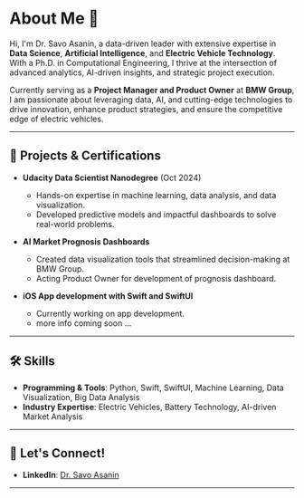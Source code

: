 # About Me 👋

Hi, I'm Dr. Savo Asanin, a data-driven leader with extensive expertise in **Data Science**, **Artificial Intelligence**, and **Electric Vehicle Technology**. 
With a Ph.D. in Computational Engineering, I thrive at the intersection of advanced analytics, AI-driven insights, and strategic project execution.

Currently serving as a **Project Manager and Product Owner** at **BMW Group**, I am passionate about leveraging data, AI, and cutting-edge technologies to drive innovation,
enhance product strategies, and ensure the competitive edge of electric vehicles.

---

## 📂 Projects & Certifications

- **Udacity Data Scientist Nanodegree** (Oct 2024)  
  - Hands-on expertise in machine learning, data analysis, and data visualization.  
  - Developed predictive models and impactful dashboards to solve real-world problems.  

- **AI Market Prognosis Dashboards**  
  - Created data visualization tools that streamlined decision-making at BMW Group.
  - Acting Product Owner for development of prognosis dashboard.

- **iOS App development with Swift and SwiftUI**
  - Currently working on app development.
  - more info coming soon ... 

---

## 🛠 Skills

- **Programming & Tools**: Python, Swift, SwiftUI, Machine Learning, Data Visualization, Big Data Analysis  
- **Industry Expertise**: Electric Vehicles, Battery Technology, AI-driven Market Analysis  

---

## 🤝 Let's Connect!

- **LinkedIn**: [Dr. Savo Asanin](https://www.linkedin.com/in/dr-savo-a-549020149/)  

---

